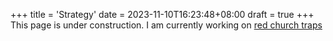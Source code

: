 +++
title = 'Strategy'
date = 2023-11-10T16:23:48+08:00
draft = true
+++
This page is under construction.
I am currently working on 
<a href="/traps/redchurch">red church traps</a>